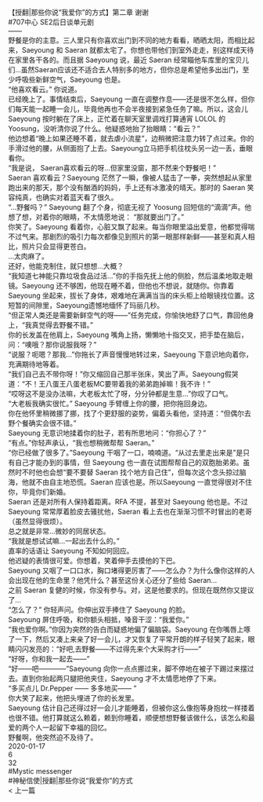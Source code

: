 <br/>
【授翻|那些你说“我爱你”的方式】第二章 谢谢<br/>
#707中心 SE2后日谈单元剧<br/>
——<br/>
野餐是你的主意。三人里只有你喜欢出门到不同的地方看看，晒晒太阳，而相比起来，Saeyoung 和 Saeran 就都太宅了。你想也带他们到室外走走，别这样成天待在家里各干各的。而且据 Saeyoung 说，最近 Saeran 经常瞄他车库里的宝贝儿们...虽然Saeran应该还不适合去人特别多的地方，但你总是希望他多出出门，至少呼吸些新鲜空气，Saeyoung 也是。<br/>
“他喜欢看云。” 你说道。<br/>
已经晚上了。事情结束后，Saeyoung 一直在调整作息——还是很不怎么样，但你们每天能一起睡一会儿，毕竟他再也不会半夜接到紧急任务了嘛。所以，这会儿 Saeyoung 按时躺在了床上，正忙着在聊天室里调戏打算通宵 LOLOL 的 Yoosung，没听清你说了什么。他疑惑地抬了抬眼睛：“看云？”<br/>
他边想着“晚上如果还睡不着，就去虐小流星”，边稍微把注意力转了点过来。你的手滑过他的腰，从侧面抱了上去。Saeyoung立马把手机往枕头另一边一丢，垂眼看你。<br/>
“我是说， Saeran喜欢看云的呀...但家里没窗，那不然来个野餐吧！”<br/>
Saeran 喜欢看云？Saeyoung 茫然了一瞬，像被人猛击了一拳，突然想起从家里跑出来的那天，那个没有酗酒的妈妈，手上还有冰激凌的晴天。那时的 Saeran 笑容纯真，也确实对着蓝天看了很久。<br/>
“...野餐吗？” Saeyoung 翻了个身，彻底无视了 Yoosung 回短信的“滴滴”声。他想了想，对着你的眼睛，不太情愿地说： “那就要出门了。”<br/>
你笑了。Saeyoung 看着你，心脏又飘了起来。每当你眼里溢出爱意，他都觉得喘不过气来。那剧烈的吸引力每次都像见到照片的第一眼那样新鲜——甚至和真人相比，照片只会显得更苍白。<br/>
...太肉麻了。<br/>
还好，他能克制住，就只想想...大概？<br/>
“我知道七神能只靠垃圾食品过活...”你的手指先抚上他的侧脸，然后温柔地取走眼镜。Saeyoung 还不够困，他现在睡不着，但他也不想说，就随你。你靠着 Saeyoung 坐起来，拔长了身体，艰难地在满满当当的床头柜上给眼镜找位置。这短暂的间隙里，Saeyoung遗憾地缅怀了玛丽几秒。<br/>
“但正常人类还是需要新鲜空气的呀——”任务完成，你愉快地舒了口气，靠回他身上，“我真觉得去野餐不错。”<br/>
你的长发盖在他肩上，Saeyoung 嘴角上扬，懒懒地十指交叉，把手垫在脑后，问：“噢哦？那你说服我呀？”<br/>
“说服？呃嗯？那我...”你拖长了声音慢慢地转过来，Saeyoung 下意识地向着你，充满期待地等着。<br/>
“我们自己去不带你呀！”你又缩回自己那半张床，笑出了声。Saeyoung假哭道：“不！王八蛋王八蛋老板MC要带着我的弟弟跑掉嘛！我不许！”<br/>
“哎呀这不是没办法嘛，大老板太忙了呀，分分钟都是生意...”你叹了口气。<br/>
“大老板我确实很忙。” Saeyoung 手臂缠上你的腰，把你拖回身边。<br/>
你在他怀里稍微挪了挪，找了个更舒服的姿势，偏着头看他，坚持道：“但偶尔去野个餐确实会很不错。”<br/>
Saeyoung 无意识地揉着你的肚子，若有所思地问：“你担心了？”<br/>
“有点。”你轻声承认，“我也想稍微帮帮 Saeran。”<br/>
“你已经做了很多了。”Saeyoung 干咽了一口，喃喃道。“从过去里走出来是”是只有自己才能办到的事情，但 Saeyoung 也一直在试图帮帮自己的双胞胎弟弟。虽然时不时他也会想“要不要替 Saeran 找个地方自己住”，但每次这个念头掠过脑海，他就不由自主地恐慌。Saeran 应该也是。所以Saeyoung 一直觉得很对不住你，毕竟你们新婚。<br/>
Saeran 还是对所有人保持着距离。RFA 不提，甚至对 Saeyoung 他也是。不过 Saeyoung 常常厚着脸皮去骚扰他，Saeran 看上去也在渐渐习惯不时冒出的老哥（虽然显得很烦）。<br/>
总之就是非常...微妙的同居状态。<br/>
“我就是想试试嘛...一起出去什么的。”<br/>
直率的话语让 Saeyoung 不知如何回应。<br/>
他迟疑的表情很可爱。你想着，笑着伸手去摸他的下巴。<br/>
Saeyoung 又咽了一口口水，胸口堵得更厉害了——怎么办？为什么像你这样的人会出现在他的生命里？他凭什么？甚至这份关心还分了些给 Saeran...<br/>
之前 Saeran 复健的时候，你没有参与。对，这是他要求的。但现在既然你又提议了...<br/>
“怎么了？” 你轻声问。你伸出双手捧住了 Saeyoung 的脸。<br/>
Saeyoung 屏住呼吸，和你额头相抵，嗓音干涩：“我爱你。”<br/>
“我也爱你啊。”你因为突然的告白而疑惑地偏了偏脑袋。Saeyoung 在你嘴唇上啄了一下，然后又凑上来亲了好一会儿，才又恢复了平常开朗的样子轻笑了起来，眼睛闪闪发亮的：“好吧,去野餐——不过得先来个大采购才行——”<br/>
“好呀，你和我一起去——”<br/>
“好——吧————”Saeyoung 向你一点点挪过来，脚不停地在被子下踢过来摆过去。直到你抬起两只腿把他夹住，Saeyoung 才不太情愿地停了下来。<br/>
“多买点儿 Dr.Pepper —— 多多地买—— ”<br/>
你大笑了起来，他把头埋进了你的长发里。<br/>
Saeyoung 估计自己还得过好一会儿才能睡着，但被你这么像抱等身抱枕一样搂着也很不错。他打算就这么赖着，赖到你睡着，顺便想想野餐该做什么，该怎么和最爱的两个人一起留下幸福的回忆。<br/>
野餐啊，他突然迫不及待了。<br/>
2020-01-17<br/>
6<br/>
32<br/>
#Mystic messenger<br/>
#神秘信使|授翻|那些你说“我爱你”的方式<br/>
< 上一篇<br/>
